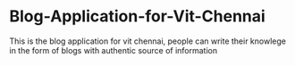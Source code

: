 # Blog-Application-for-Vit-Chennai
This is the blog application for vit chennai, people can write their knowlege in the form of blogs with authentic source of information
